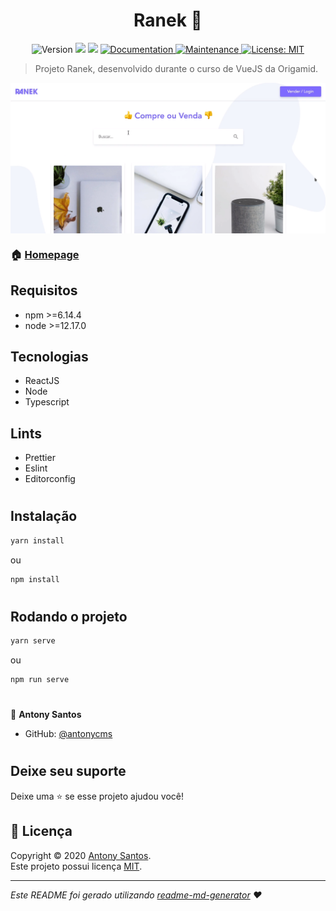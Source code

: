 <h1 align="center">Ranek 👋</h1>
<p align="center">
  <img alt="Version" src="https://img.shields.io/badge/version-1.0.0-blue.svg?cacheSeconds=2592000" />
  <img src="https://img.shields.io/badge/npm-%3E%3D6.14.4-blue.svg" />
  <img src="https://img.shields.io/badge/node-%3E%3D12.17.0-blue.svg" />
  <a href="https://github.com/antonycms/ranek#readme" target="_blank">
    <img alt="Documentation" src="https://img.shields.io/badge/documentation-yes-brightgreen.svg" />
  </a>
  <a href="https://github.com/antonycms/ranek/graphs/commit-activity" target="_blank">
    <img alt="Maintenance" src="https://img.shields.io/badge/Maintained%3F-yes-green.svg" />
  </a>
  <a href="https://github.com/antonycms/ranek/blob/master/LICENSE" target="_blank">
    <img alt="License: MIT" src="https://img.shields.io/github/license/antonycms/ranek" />
  </a>
</p>

> Projeto Ranek, desenvolvido durante o curso de VueJS da Origamid.

<img  align="center" src="./assets/print-home.png"/>

### 🏠 [Homepage](https://github.com/antonycms/ranek)

## Requisitos

- npm >=6.14.4
- node >=12.17.0

## Tecnologias
- ReactJS
- Node
- Typescript

## Lints
- Prettier
- Eslint
- Editorconfig

#
## Instalação

```sh
yarn install
```
ou
```sh
npm install
```
#
## Rodando o projeto

```sh
yarn serve
```
ou
```sh
npm run serve
```

#

👤 **Antony Santos**

* GitHub: [@antonycms](https://github.com/antonycms)

#
## Deixe seu suporte

Deixe uma ⭐️ se esse projeto ajudou você!

## 📝 Licença

Copyright © 2020 [Antony Santos](https://github.com/antonycms).<br />
Este projeto possui licença [MIT](hhttps://github.com/antonycms/ranek/blob/master/LICENSE).

***
_Este README foi gerado utilizando [readme-md-generator](https://github.com/kefranabg/readme-md-generator) ❤️_
